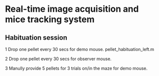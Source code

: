 # Real-time image acquisition and mice tracking system
## Habituation session
1 Drop one pellet every 30 secs for demo mouse.
pellet_habituation_left.m

2 Drop one pellet every 30 secs for observer mouse.

3 Manully provide 5 pellets for 3 trials on/in the maze for demo mouse.
